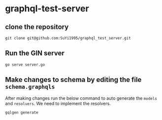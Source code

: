 # graphql-test-server

## clone the repository

```
git clone git@github.com:SuYi1995/graphql_test_server.git
```

##  Run the GIN server

```
go serve server.go
```

##  Make changes to schema by editing the file `schema.graphqls`

After making changes run the below command to auto generate the `models` and `resolvers`. We need to implement the resolvers.

```
gqlgen generate
```
